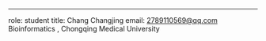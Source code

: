 ---
role: student
title: Chang Changjing
email: 2789110569@qq.com
Bioinformatics , Chongqing Medical University 

